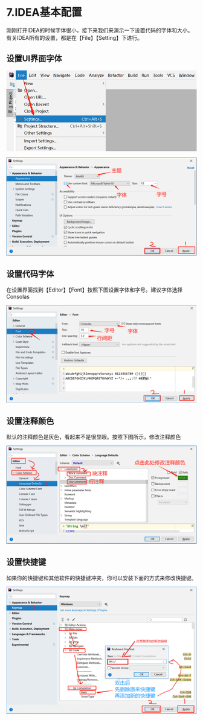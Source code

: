 # 7.IDEA基本配置

刚刚打开IDEA的时候字体很小，接下来我们来演示一下设置代码的字体和大小。有关IDEA所有的设置，都是在【File】【Setting】下进行。

## 设置UI界面字体

![1585396239098](assets/1585396239098.png)

![1583648640345](assets/1583648640345.png)

## 设置代码字体

在设置界面找到【Editor】【Font】按照下图设置字体和字号。建议字体选择Consolas

![1583648759765](assets/1583648759765.png)

## 设置注释颜色

默认的注释颜色是灰色，看起来不是很显眼。按照下图所示，修改注释颜色

![1583649033868](assets/1583649033868.png)



## 设置快捷键

如果你的快捷键和其他软件的快捷键冲突，你可以安装下面的方式来修改快捷键。

![1583649345560](assets/1583649345560.png)

